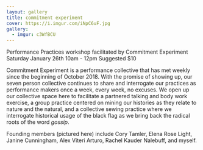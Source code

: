 ```yaml
---
layout: gallery
title: commitment experiment
cover: https://i.imgur.com/iNpC6uF.jpg
gallery:
  - imgur: c3WfBCU
---
```


Performance Practices workshop facilitated by Commitment Experiment
Saturday January 26th 10am - 12pm Suggested $10

Commitment Experiment is a performance collective that has met weekly since the beginning of October 2018. 
With the promise of showing up, our seven person collective continues to share and interrogate our
practices as performance makers once a week, every week, no excuses. We open up our collective space
here to facilitate a partnered talking and body work exercise, a group practice centered on mining our
histories as they relate to nature and the natural, and a collective sewing practice where we interrogate
historical usage of the black flag as we bring back the radical roots of the word *gossip*.

Founding members (pictured here) include Cory Tamler, Elena Rose Light, Janine Cunningham, 
Alex Viteri Arturo, Rachel Kauder Nalebuff, and myself.
